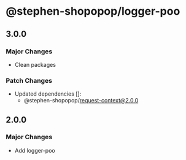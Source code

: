 # @stephen-shopopop/logger-poo

## 3.0.0

### Major Changes

- Clean packages

### Patch Changes

- Updated dependencies []:
  - @stephen-shopopop/request-context@2.0.0

## 2.0.0

### Major Changes

- Add logger-poo
